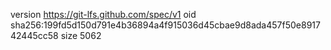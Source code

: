version https://git-lfs.github.com/spec/v1
oid sha256:199fd5d150d791e4b36894a4f915036d45cbae9d8ada457f50e891742445cc58
size 5062
